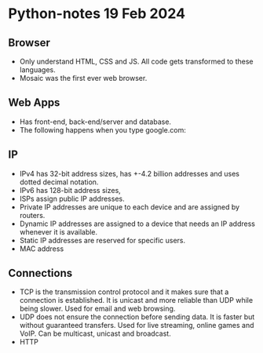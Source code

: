 # Python-notes 19 Feb 2024

## Browser
- Only understand HTML, CSS and JS. All code gets transformed to these languages.
- Mosaic was the first ever web browser.

## Web Apps
- Has front-end, back-end/server and database.
- The following happens when you type google.com:

## IP 
- IPv4 has 32-bit address sizes, has +-4.2 billion addresses and uses dotted decimal notation.
- IPv6 has 128-bit address sizes,
- ISPs assign public IP addresses. 
- Private IP addresses are unique to each device and are assigned by routers.
- Dynamic IP addresses are assigned to a device that needs an IP address whenever it is available. 
- Static IP addresses are reserved for specific users.
- MAC address

## Connections
- TCP is the transmission control protocol and it makes sure that a connection is established. It is unicast and more reliable than UDP while being slower. Used for email and web browsing.
- UDP does not ensure the connection before sending data. It is faster but without guaranteed transfers. Used for live streaming, online games and VoIP. Can be multicast, unicast and broadcast.
- HTTP 